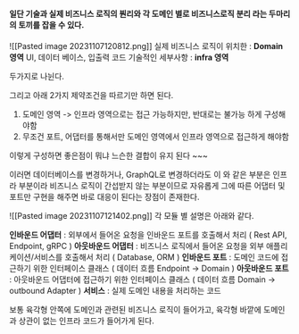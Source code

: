 #### 일단 기술과 실제 비즈니스 로직의 붠리와 각 도메인 별로 비즈니스로직 분리 라는 두마리의 토끼를 잡을 수 있다.

![[Pasted image 20231107120812.png]]
실제 비즈니스 로직이 위치한 : **Domain 영역**
UI, 데이터 베이스, 입출력 코드 기술적인 세부사항 : **infra 영역**

두가지로 나뉜다.

그리고 아래 2가지 제약조건을 따르기만 하면 된다.
1. 도메인 영역 -> 인프라 영역으로는 접근 가능하지만, 반대로는 불가능 하게 구성해야함
2. 무조건 포트, 어댑터를 통해서만 도메인 영역에서 인프라 영역으로 접근하게 해야함

이렇게 구성하면 좋은점이 뭐냐 느슨한 결합이 유지 된다 ~~~

이러면 데이터베이스를 변경하거나, GraphQL로 변경하더라도 이 와 같은 부분은 인프라 부분이라 비즈니스 로직이 간섭받지 않는 부분이므로 자유롭게 그에 따른 어댑터 및 포트만 구현을 해주면 바로 대응이 된다는 장점이 존재한다.

![[Pasted image 20231107121402.png]]
각 모듈 별 설명은 아래와 같다.

**인바운드 어댑터** : 외부에서 들어온 요청을 인바운드 포트를 호출해서 처리 ( Rest API, Endpoint, gRPC )
**아웃바운드 어댑터** : 비즈니스 로직에서 들어온 요청을 외부 애플리케이션/서비스를 호출해서 처리 ( Database, ORM )
**인바운드 포트** : 도메인 코드에 접근하기 위한 인터페이스 클래스 ( 데이터 흐름 Endpoint -> Domain )
**아웃바운드 포트** : 아웃바운드 어댑터에 접근하기 위한 인터페이스 클래스 ( 데이터 흐름 Domain -> outbound Adapter )
**서비스** : 실제 도메인 내용을 처리하는 코드

보통 육각형 안쪽에 도메인과 관련된 비즈니스 로직이 들어가고, 육각형 바깥에 도메인과 상관이 없는 인프라 코드가 들어가게 된다.